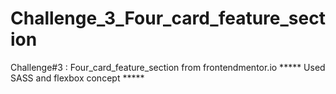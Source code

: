 # Challenge_3_Four_card_feature_section
Challenge#3 : Four_card_feature_section  from frontendmentor.io 
***** Used SASS and flexbox concept *****
